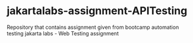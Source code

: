 # jakartalabs-assignment-APITesting
Repository that contains assignment given from bootcamp automation testing jakarta labs - Web Testing assignment
